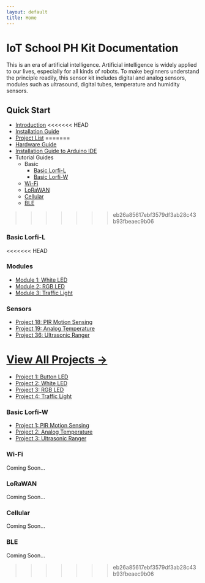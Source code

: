 ```yaml
---
layout: default
title: Home
---
```


# IoT School PH Kit Documentation

This is an era of artificial intelligence. Artificial intelligence is widely applied to our lives, especially for all kinds of robots. To make beginners understand the principle readily, this sensor kit includes digital and analog sensors, modules such as ultrasound, digital tubes, temperature and humidity sensors.

## **Quick Start**
- [Introduction](docs/introduction.html)
<<<<<<< HEAD
- [Installation Guide](docs/installation.html)
- [Project List](#Guides)
=======
- [Hardware Guide](docs/hardware-guide.html)
- [Installation Guide to Arduino IDE](docs/installation.html)
- Tutorial Guides
  - Basic
    - [Basic Lorfi-L](#basic-lorfi-l)
    - [Basic Lorfi-W](#basic-lorfi-w)
  - [Wi-Fi](#wi-fi)
  - [LoRaWAN](#lorawan)
  - [Cellular](#cellular)
  - [BLE](#ble)
>>>>>>> eb26a85617ebf3579df3ab28c43b93fbeaec9b06

### **Basic Lorfi-L**

<<<<<<< HEAD
### **Modules**
- [Module 1: White LED](/docs/projects/Basic/Lorfi-L/Components-Modules/White-LED-Module.html)
- [Module 2: RGB LED](docs/Guides/project-02-rgb-led.html)
- [Module 3: Traffic Light](docs/Guides/project-03-traffic-light.html)

### **Sensors**
- [Project 18: PIR Motion Sensing](docs/Guides/project-18-pir-motion.html)
- [Project 19: Analog Temperature](docs/Guides/project-19-analog-temperature.html)
- [Project 36: Ultrasonic Ranger](docs/Guides/Projects_Usecases/project-36-ultrasonic.html)

[View All Projects →](docs/Guides/)
=======
- [Project 1: Button LED](/docs/projects/Basic/Lorfi-L/Button-switch-module.html)
- [Project 2: White LED](/docs/projects/Basic/Lorfi-L/Components-Modules/White-LED-Module.html)
- [Project 3: RGB LED](docs/projects/project-02-rgb-led.html)
- [Project 4: Traffic Light](docs/projects/project-03-traffic-light.html)

### **Basic Lorfi-W**

- [Project 1: PIR Motion Sensing](docs/projects/project-18-pir-motion.html)
- [Project 2: Analog Temperature](docs/projects/project-19-analog-temperature.html)
- [Project 3: Ultrasonic Ranger](docs/projects/Projects_Usecases/project-36-ultrasonic.html)

### **Wi-Fi**

Coming Soon...

### **LoRaWAN**

Coming Soon...

### **Cellular**

Coming Soon...

### **BLE**

Coming Soon...
>>>>>>> eb26a85617ebf3579df3ab28c43b93fbeaec9b06
